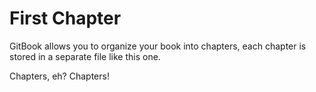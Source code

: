 # First Chapter

GitBook allows you to organize your book into chapters, each chapter is stored in a separate file like this one.

Chapters, eh?  Chapters!
